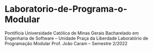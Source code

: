 # Laboratorio-de-Programa-o-Modular
Pontifícia Universidade Católica de Minas Gerais Bacharelado em Engenharia de Software – Unidade Praça da Liberdade Laboratório de Programação Modular Prof. João Caram – Semestre 2/2022
